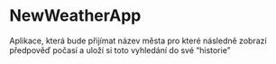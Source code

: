# NewWeatherApp
Aplikace, která bude přijímat název města pro které následně zobrazí předpověď počasí a uloží si toto vyhledání do své “historie”
